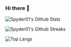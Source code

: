 ### Hi there 👋

<!--
**Spyder01/Spyder01** is a ✨ _special_ ✨ repository because its `README.md` (this file) appears on your GitHub profile.

Here are some ideas to get you started:

- 🔭 I’m currently working on ...
- 🌱 I’m currently learning ...
- 👯 I’m looking to collaborate on ...
- 🤔 I’m looking for help with ...
- 💬 Ask me about ...
- 📫 How to reach me: ...
- 😄 Pronouns: ...
- ⚡ Fun fact: ...
-->

![Spyder01's Github Stats](https://github-readme-stats.vercel.app/api?username=Spyder01&theme=gruvbox)

![Spyder01's Github Streaks](https://streak-stats.demolab.com/?user=Spyder01&theme=gruvbox)

![Top Langs](https://github-readme-stats.vercel.app/api/top-langs/?username=Spyder01&theme=gruvbox)
